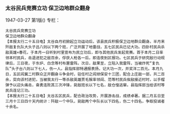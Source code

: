 ### 太谷民兵竞赛立功  保卫边地群众翻身

1947-03-27
第1版()
专栏：

    太谷民兵竞赛立功
    保卫边地群众翻身
    【本报太行二十五日电】太谷自月初掀起立功运动后，该县民兵积极保卫边地群众翻身。半月来歼敌复仇队大头子吕八则以下两个班，广泛开展了地雷战，五七区民兵已记大功。四卦村民兵杀敌英雄×春花，于本月一日听到村里宣布为民立功后，即与其他民兵发起竞赛。首于本月二日率领本村民兵，击退进犯之敌百余，俘获人枪各一后，即连夜到区报功。七区民兵于研究敌行动规律后，三日夜，于东炉、白念等村布置雷阵。次日，敌果至，立陷入我雷阵，当被炸死“复仇队”头子台八则以下七人，伤一人。县指挥部特通报表扬，记大功一次，并奖洋二百元。本月九日，五区阎冀二村群众正开翻身斗争会时，驻任村之阎顽保安十三团，配合上庄敌一部，共二百余，突向该村进犯，当被我太行一等杀敌英雄贾毛猴率领阎、范等村民兵俟敌接近村时，以手榴弹予以迎头痛击，奋勇连败其三次冲锋，毙敌班长以下七名，敌仓惶逃窜。县指挥部当给该村等民兵连记三功。
    【本报太行二十五日电】太谷五区民兵，配合政治攻势，开展游击战，成绩卓著。据二月五日至三月十三日四十天内统计：歼敌一个中队，毙敌两个中队长以下四名，伤二十四名，争取投诚者十余名。
